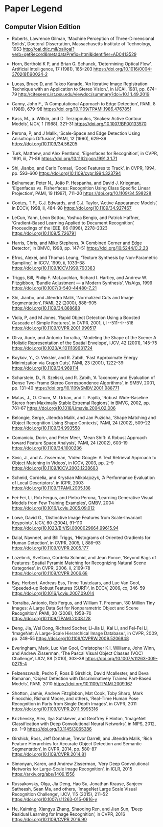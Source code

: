 # Paper Legend

## Computer Vision Edition
- Roberts, Lawrence Gilman, ‘Machine Perception of Three-Dimensional Solids’, Doctoral Dissertation, Massachusetts Institute of Technology, 1963 <http://oai.dtic.mil/oai/oai?verb=getRecord&metadataPrefix=html&identifier=AD0413529>

- Horn, Berthold K P, and Brian G. Schunck, ‘Determining Optical Flow’, Artificial Intelligence, 17 (1981), 185–203 <https://doi.org/10.1016/0004-3702(81)90024-2>

- Lucas, Bruce D, and Takeo Kanade, ‘An Iterative Image Registration Technique with an Application to Stereo Vision.’, in IJCAI, 1981, pp. 674–79 <http://citeseerx.ist.psu.edu/viewdoc/summary?doi=10.1.1.49.2019>

- Canny, John F., ‘A Computational Approach to Edge Detection’, PAMI, 8 (1986), 679–98 <https://doi.org/10.1109/TPAMI.1986.4767851>

- Kass, M., a. Witkin, and D. Terzopoulos, ‘Snakes: Active Contour Models’, IJCV, 1 (1988), 321–31 <https://doi.org/10.1007/BF00133570>

- Perona, P, and J Malik, ‘Scale-Space and Edge Detection Using Anisotropic Diffusion’, PAMI, 12 (1990), 629–39 <https://doi.org/10.1109/34.56205>

- Turk, Matthew, and Alex Pentland, ‘Eigenfaces for Recognition’, in CVPR, 1991, iii, 71–86 <https://doi.org/10.1162/jocn.1991.3.1.71>

- Shi, Jianbo, and Carlo Tomasi, ‘Good Features to Track’, in CVPR, 1994, pp. 593–600 <https://doi.org/10.1109/cvpr.1994.323794>

- Belhumeur, Peter N., Joäo P. Hespanha, and David J. Kriegman, ‘Eigenfaces vs. Fisherfaces: Recognition Using Class Specific Linear Projection’, PAMI, 19 (1997), 711–20 <https://doi.org/10.1109/34.598228>

- Cootes, T.F., G.J. Edwards, and C.J. Taylor, ‘Active Appearance Models’, in ECCV, 1998, ii, 484–98 <https://doi.org/10.1109/34.927467>

- LeCun, Yann, Léon Bottou, Yoshua Bengio, and Patrick Haffner, ‘Gradient-Based Learning Applied to Document Recognition’, Proceedings of the IEEE, 86 (1998), 2278–2323 <https://doi.org/10.1109/5.726791>

- Harris, Chris, and Mike Stephens, ‘A Combined Corner and Edge Detector’, in BMVC, 1998, pp. 147–51 <https://doi.org/10.5244/C.2.23>

- Efros, Alexei, and Thomas Leung, ‘Texture Synthesis by Non-Parametric Sampling’, in ICCV, 1999, ii, 1033–38 <https://doi.org/10.1109/ICCV.1999.790383>

- Triggs, Bill, Philip F. McLauchlan, Richard I. Hartley, and Andrew W. Fitzgibbon, ‘Bundle Adjustment — a Modern Synthesis’, VisAlgs, 1999 <https://doi.org/10.1007/3-540-44480-7_21>

- Shi, Jianbo, and Jitendra Malik, ‘Normalized Cuts and Image Segmentation’, PAMI, 22 (2000), 888–905 <https://doi.org/10.1109/34.868688>

- Viola, P, and M Jones, ‘Rapid Object Detection Using a Boosted Cascade of Simple Features’, in CVPR, 2001, i, I--511--I--518 <https://doi.org/10.1109/CVPR.2001.990517>

- Oliva, Aude, and Antonio Torralba, ‘Modeling the Shape of the Scene: A Holistic Representation of the Spatial Envelope’, IJCV, 42 (2001), 145–75 <https://doi.org/10.1023/A:1011139631724>

- Boykov, Y., O. Veksler, and R. Zabih, ‘Fast Approximate Energy Minimization via Graph Cuts’, PAMI, 23 (2001), 1222–39 <https://doi.org/10.1109/34.969114>

- Scharstein, D., R. Szeliski, and R. Zabih, ‘A Taxonomy and Evaluation of Dense Two-Frame Stereo Correspondence Algorithms’, in SMBV, 2001, pp. 131–40 <https://doi.org/10.1109/SMBV.2001.988771>

- Matas, J., O. Chum, M. Urban, and T. Pajdla, ‘Robust Wide-Baseline Stereo from Maximally Stable Extremal Regions’, in BMVC, 2002, pp. 761–67 <https://doi.org/10.1016/j.imavis.2004.02.006>

- Belongie, Serge, Jitendra Malik, and Jan Puzicha, ‘Shape Matching and Object Recognition Using Shape Contexts’, PAMI, 24 (2002), 509–22 <https://doi.org/10.1109/34.993558>

- Comaniciu, Dorin, and Peter Meer, ‘Mean Shift: A Robust Approach toward Feature Space Analysis’, PAMI, 24 (2002), 603–19 <https://doi.org/10.1109/34.1000236>

- Sivic, J., and A. Zisserman, ‘Video Google: A Text Retrieval Approach to Object Matching in Videos’, in ICCV, 2003, pp. 2–9 <https://doi.org/10.1109/ICCV.2003.1238663>

- Schmid, Cordelia, and Krystian Mikolajczyk, ‘A Performance Evaluation of Local Descriptors’, in ICPR, 2003 <https://doi.org/10.1109/TPAMI.2005.188>

- Fei-Fei, Li, Rob Fergus, and Pietro Perona, ‘Learning Generative Visual Models from Few Training Examples’, GMBV, 2004 <https://doi.org/10.1016/j.cviu.2005.09.012>

- Lowe, David G., ‘Distinctive Image Features from Scale-Invariant Keypoints’, IJCV, 60 (2004), 91–110 <https://doi.org/10.1023/B:VISI.0000029664.99615.94>

- Dalal, Navneet, and Bill Triggs, ‘Histograms of Oriented Gradients for Human Detection’, in CVPR, 2005, I, 886–93 <https://doi.org/10.1109/CVPR.2005.177>

- Lazebnik, Svetlana, Cordelia Schmid, and Jean Ponce, ‘Beyond Bags of Features: Spatial Pyramid Matching for Recognizing Natural Scene Categories’, in CVPR, 2006, ii, 2169–78 <https://doi.org/10.1109/CVPR.2006.68>

- Bay, Herbert, Andreas Ess, Tinne Tuytelaars, and Luc Van Gool, ‘Speeded-up Robust Features (SURF)’, in ECCV, 2006, cx, 346–59 <https://doi.org/10.1016/j.cviu.2007.09.014>

- Torralba, Antonio, Rob Fergus, and William T. Freeman, ‘80 Million Tiny Images: A Large Data Set for Nonparametric Object and Scene Recognition’, PAMI, 30 (2008), 1958–70 <https://doi.org/10.1109/TPAMI.2008.128>

- Deng, Jia, Wei Dong, Richard Socher, Li-Jia Li, Kai Li, and Fei-Fei Li, ‘ImageNet: A Large-Scale Hierarchical Image Database.’, in CVPR, 2009, pp. 248–55 <https://doi.org/10.1109/CVPRW.2009.5206848>

- Everingham, Mark, Luc Van Gool, Christopher K.I. Williams, John Winn, and Andrew Zisserman, ‘The Pascal Visual Object Classes (VOC) Challenge’, IJCV, 88 (2010), 303–38 <https://doi.org/10.1007/s11263-009-0275-4>

- Felzenszwalb, Pedro F, Ross B Girshick, David Mcallester, and Deva Ramanan, ‘Object Detection with Discriminatively Trained Part-Based Models’, PAMI, 2010 <https://doi.org/10.1109/TPAMI.2009.167>

- Shotton, Jamie, Andrew Fitzgibbon, Mat Cook, Toby Sharp, Mark Finocchio, Richard Moore, and others, ‘Real-Time Human Pose Recognition in Parts from Single Depth Images’, in CVPR, 2011 <https://doi.org/10.1109/CVPR.2011.5995316>

- Krizhevsky, Alex, Ilya Sutskever, and Geoffrey E Hinton, ‘ImageNet Classification with Deep Convolutional Neural Networks’, in NIPS, 2012, pp. 1–9 <https://doi.org/10.1145/3065386>

- Girshick, Ross, Jeff Donahue, Trevor Darrell, and Jitendra Malik, ‘Rich Feature Hierarchies for Accurate Object Detection and Semantic Segmentation’, in CVPR, 2014, pp. 580–87 <https://doi.org/10.1109/CVPR.2014.81>

- Simonyan, Karen, and Andrew Zisserman, ‘Very Deep Convolutional Networks for Large-Scale Image Recognition’, in ICLR, 2015 <https://arxiv.org/abs/1409.1556>

- Russakovsky, Olga, Jia Deng, Hao Su, Jonathan Krause, Sanjeev Satheesh, Sean Ma, and others, ‘ImageNet Large Scale Visual Recognition Challenge’, IJCV, 115 (2015), 211–52 <https://doi.org/10.1007/s11263-015-0816-y>

- He, Kaiming, Xiangyu Zhang, Shaoqing Ren, and Jian Sun, ‘Deep Residual Learning for Image Recognition’, in CVPR, 2016 <https://doi.org/10.1109/CVPR.2016.90>
